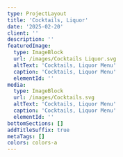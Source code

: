 ```yaml
---
type: ProjectLayout
title: 'Cocktails, Liquor'
date: '2025-02-20'
client: ''
description: ''
featuredImage:
  type: ImageBlock
  url: /images/Cocktails Liquor.svg
  altText: 'Cocktails, Liquor Menu'
  caption: 'Cocktails, Liquor Menu'
  elementId: ''
media:
  type: ImageBlock
  url: /images/Cocktails.svg
  altText: 'Cocktails, Liquor Menu'
  caption: 'Cocktails, Liquor Menu'
  elementId: ''
bottomSections: []
addTitleSuffix: true
metaTags: []
colors: colors-a
---
```

